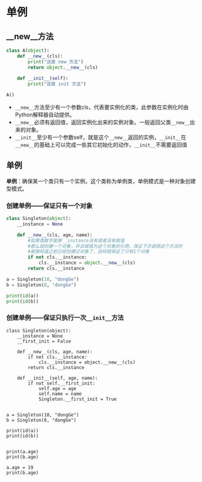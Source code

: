 # 单例

## __new__方法

```python
class A(object):
    def __new__(cls):
        print("这是 new 方法")
        return object.__new__(cls)
    
    def __init__(self):
        print("这是 init 方法")

A()
```

* `__new__`方法至少有一个参数cls，代表要实例化的类，此参数在实例化时由Python解释器自动提供。
* `__new__`必须有返回值，返回实例化出来的实例对象。一般返回父类`__new__`出来的对象。
* `__init__`至少有一个参数self，就是这个`__new__`返回的实例，`__init__`在`__new__`的基础上可以完成一些其它初始化的动作，`__init__`不需要返回值

## 单例

**单例**：确保某一个类只有一个实例，这个类称为单例类，单例模式是一种对象创建型模式。

### 创建单例——保证只有一个对象

```python
class Singleton(object):
    __instance = None

    def __new__(cls, age, name):
        #如果类数字能够__instance没有或者没有赋值
        #那么就创建一个对象，并且赋值为这个对象的引用，保证下次调用这个方法时
        #能够知道之前已经创建过对象了，这样就保证了只有1个对象
        if not cls.__instance:
            cls.__instance = object.__new__(cls)
        return cls.__instance

a = Singleton(18, "dongGe")
b = Singleton(8, "dongGe")

print(id(a))
print(id(b))
```

### 创建单例——保证只执行一次`__init__`方法

```
class Singleton(object):
    __instance = None
    __first_init = False

    def __new__(cls, age, name):
        if not cls.__instance:
            cls.__instance = object.__new__(cls)
        return cls.__instance

    def __init__(self, age, name):
        if not self.__first_init:
            self.age = age
            self.name = name
            Singleton.__first_init = True


a = Singleton(18, "dongGe")
b = Singleton(8, "dongGe")

print(id(a))
print(id(b))


print(a.age)
print(b.age)

a.age = 19
print(b.age)
```








